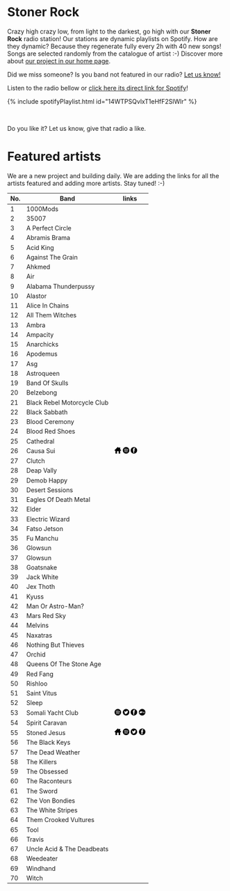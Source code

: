 # Stoner Rock

Crazy high crazy low, from light to the darkest, go high with our **Stoner Rock** radio station! Our stations are dynamic playlists on Spotify. How are they dynamic? Because they regenerate fully every 2h with 40 new songs! Songs are selected randomly from the catalogue of artist :-) Discover more about [our project in our home page](https://radioninjapirata.github.io).

Did we miss someone? Is you band not featured in our radio? [Let us know!](https://github.com/RadioNinjaPirata/commentsENG/issues/new)

Listen to the radio bellow or [click here its direct link for Spotify](https://open.spotify.com/playlist/14WTPSQvlxT1eHfF2SlWlr?si=E23WcLz_QHS6lUNL4XIJfQ)!

{% include spotifyPlaylist.html id="14WTPSQvlxT1eHfF2SlWlr" %}

<br>

Do you like it? Let us know, give that radio a like.

# Featured artists

We are a new project and building daily. We are adding the links for all the artists featured and adding more artists. Stay tuned! :-)

No. | Band | links
--- | ---- | -----
1 | 1000Mods |     
2 | 35007 |     
3 | A Perfect Circle |     
4 | Abramis Brama |     
5 | Acid King |     
6 | Against The Grain |     
7 | Ahkmed |     
8 | Air |     
9 | Alabama Thunderpussy |     
10 | Alastor |     
11 | Alice In Chains |     
12 | All Them Witches |     
13 | Ambra |     
14 | Ampacity |     
15 | Anarchicks |     
16 | Apodemus |     
17 | Asg |     
18 | Astroqueen |     
19 | Band Of Skulls |     
20 | Belzebong |     
21 | Black Rebel Motorcycle Club |     
22 | Black Sabbath |     
23 | Blood Ceremony |     
24 | Blood Red Shoes |     
25 | Cathedral |     
26 | Causa Sui | <a href="https://elparaisorecords.com/artists/causa_sui" target="_blank"><img src="assets/others_home_button.png" alt="home" height="15" width="15" /></a> <a href="https://open.spotify.com/artist/1TAcaMoUlvLpTUzh18TzDY?si=p06IKMCfRbGvNJripMOvDA" target="_blank"><img src="assets/spotify_button.png" alt="spotify" height="15" width="15" /></a>  <a href="https://www.facebook.com/causasuiband" target="_blank"><img src="assets/facebook_button.png" alt="facebook" height="15" width="15" /></a> 
27 | Clutch |     
28 | Deap Vally |     
29 | Demob Happy |     
30 | Desert Sessions |     
31 | Eagles Of Death Metal |     
32 | Elder |     
33 | Electric Wizard |     
34 | Fatso Jetson |     
35 | Fu Manchu |     
36 | Glowsun |     
37 | Glowsun |     
38 | Goatsnake |     
39 | Jack White |     
40 | Jex Thoth |     
41 | Kyuss |     
42 | Man Or Astro-Man? |     
43 | Mars Red Sky |     
44 | Melvins |     
45 | Naxatras |     
46 | Nothing But Thieves |     
47 | Orchid |     
48 | Queens Of The Stone Age |     
49 | Red Fang |     
50 | Rishloo |     
51 | Saint Vitus |     
52 | Sleep |     
53 | Somali Yacht Club |  <a href="https://open.spotify.com/artist/4sgZ0Kad8DGhIP422wLArV?si=Lsuw0d9LTSqoMiqxf2t0HA" target="_blank"><img src="assets/spotify_button.png" alt="spotify" height="15" width="15" /></a> <a href="https://twitter.com/somaliyachtclub" target="_blank"><img src="assets/twitter_button.png" alt="twitter" height="15" width="15" /></a> <a href="https://www.facebook.com/Somaliyachtclub" target="_blank"><img src="assets/facebook_button.png" alt="facebook" height="15" width="15" /></a> <a href="https://somaliyachtclub.bandcamp.com" target="_blank"><img src="assets/bandcamp_button.png" alt="bandcamp" height="15" width="15" /></a>
54 | Spirit Caravan |     
55 | Stoned Jesus | <a href="https://stonedjesus.woolheads.com/" target="_blank"><img src="assets/others_home_button.png" alt="home" height="15" width="15" /></a> <a href="https://open.spotify.com/artist/23lyMLxYNPS15hpVvFNptR?si=KTSiSw1aSsqCemdAz7bqJw" target="_blank"><img src="assets/spotify_button.png" alt="spotify" height="15" width="15" /></a> <a href="https://twitter.com/StonedJesusBand" target="_blank"><img src="assets/twitter_button.png" alt="twitter" height="15" width="15" /></a> <a href="https://www.facebook.com/stonedjesusband" target="_blank"><img src="assets/facebook_button.png" alt="facebook" height="15" width="15" /></a> 
56 | The Black Keys |     
57 | The Dead Weather |     
58 | The Killers |     
59 | The Obsessed |     
60 | The Raconteurs |     
61 | The Sword |     
62 | The Von Bondies |     
63 | The White Stripes |     
64 | Them Crooked Vultures |     
65 | Tool |     
66 | Travis |     
67 | Uncle Acid & The Deadbeats |     
68 | Weedeater |     
69 | Windhand |     
70 | Witch |     
